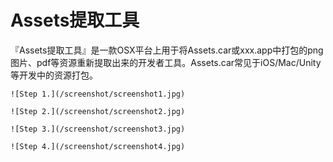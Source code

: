 # Assets提取工具

『Assets提取工具』是一款OSX平台上用于将Assets.car或xxx.app中打包的png图片、pdf等资源重新提取出来的开发者工具。Assets.car常见于iOS/Mac/Unity等开发中的资源打包。
```
![Step 1.](/screenshot/screenshot1.jpg)

![Step 2.](/screenshot/screenshot2.jpg)

![Step 3.](/screenshot/screenshot3.jpg)

![Step 4.](/screenshot/screenshot4.jpg)
```
